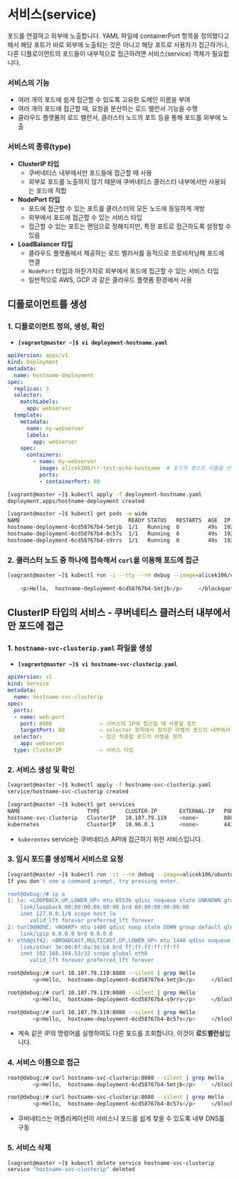 # 서비스(service)

포드를 연결하고 외부에 노출합니다.
YAML 파일에 containerPort 항목을 정의했다고 해서 해당 포트가 바로 외부에 노출되는 것은 아니고 해당 포트로 사용자가 접근하거나, 다른 디플로이먼트의 포드들이 내부적으로 접근하려면 서비스(service) 객체가 필요합니다.



### 서비스의 기능

- 여러 개의 포드에 쉽게 접근할 수 있도록 고유한 도메인 이름을 부여
- 여러 개의 포드에 접근할 때, 요청을 분산하는 로드 밸런서 기능을 수행
- 클라우드 플랫폼의 로드 벨런서, 클러스터 노드의 포트 등을 통해 포드를 외부에 노출



### 서비스의 종류(type)

- **ClusterIP 타입**
  - 쿠버네티스 내부에서만 포드들에 접근할 때 사용
  - 외부로 포드를 노출하지 않기 때문에 쿠버네티스 클러스터 내부에서만 사용되는 포드에 적합
- **NodePort 타입**
  - 포드에 접근할 수 있는 포트를 클러스터의 모든 노드에 동일하게 개방
  - 외부에서 포드에 접근할 수 있는 서비스 타입
  - 접근할 수 있는 포트는 랜덤으로 정해지지만, 특정 포트로 접근하도록 설정할 수 있음
- **LoadBalancer 타입**
  - 클라우드 플랫폼에서 제공하는 로드 벨러서를 동적으로 프로비저닝해 포드에 연결
  - `NodePort` 타입과 마찬가지로 외부에서 포드에 접근할 수 있는 서비스 타입
  - 일반적으로 AWS, GCP 과 같은 클라우드 플랫폼 환경에서 사용



## 디플로이먼트를 생성

### 1. 디플로이먼트 정의, 생성, 확인

- **`[vagrant@master ~]$ vi deployment-hostname.yaml`**

```yaml
apiVersion: apps/v1
kind: Deployment
metadata:
  name: hostname-deployment
spec:
  replicas: 3
  selector:
    matchLabels:
      app: webserver
  template:
    metadata:
      name: my-webserver
      labels:
        app: webserver
    spec:
      containers:
        - name: my-webserver
          image: alicek106/rr-test:echo-hostname  # 포드의 호스트 이름을 반환하는 웹 서버 이미지
          ports:
          - containerPort: 80

```

```sh
[vagrant@master ~]$ kubectl apply -f deployment-hostname.yaml
deployment.apps/hostname-deployment created
```



```sh
[vagrant@master ~]$ kubectl get pods -o wide
NAME                                  READY STATUS   RESTARTS  AGE  IP              NODE
hostname-deployment-6cd58767b4-5mtjb  1/1   Running  0         49s  192.168.166.184 node1 
hostname-deployment-6cd58767b4-8c57s  1/1   Running  0         49s  192.168.104.52  node2 
hostname-deployment-6cd58767b4-s9rrs  1/1   Running  0         49s  192.168.166.183 node1
```



### 2. 클러스터 노드 중 하나에 접속해서 `curl`을 이용해 포드에 접근

```sh
[vagrant@master ~]$ kubectl run -i --tty --rm debug --image=alicek106/ubuntu:curl --restart=Never curl 192.168.166.184 | grep Hello
 
 	<p>Hello,  hostname-deployment-6cd58767b4-5mtjb</p>     </blockquote>
```



## ClusterIP 타입의 서비스 - 쿠버네티스 클러스터 내부에서만 포드에 접근

### 1. `hostname-svc-clusterip.yaml` 파일을 생성

- **`[vagrant@master ~]$ vi hostname-svc-clusterip.yaml`**

```yaml
apiVersion: v1
kind: Service
metadata:
  name: hostname-svc-clusterip
spec:
  ports:
  - name: web-port
    port: 8080               ⇐ 서비스의 IP에 접근할 때 사용할 포트
    targetPort: 80           ⇐ selector 항목에서 정의한 라벨의 포드의 내부에서 사용하고 있는 포트
  selector:                  ⇐ 접근 허용할 포드의 라벨을 정의
    app: webserver
  type: ClusterIP            ⇐ 서비스 타입
```



### 2. 서비스 생성 및 확인

```sh
[vagrant@master ~]$ kubectl apply -f hostname-svc-clusterip.yaml
service/hostname-svc-clusterip created

[vagrant@master ~]$ kubectl get services
NAME                     TYPE        CLUSTER-IP       EXTERNAL-IP   PORT(S)          AGE
hostname-svc-clusterip   ClusterIP   10.107.79.119    <none>        8080/TCP         7s
kubernetes               ClusterIP   10.96.0.1        <none>        443/TCP          7d4h 
```

- `kuberentes` service는 쿠버네티스 API에 접근하기 위한 서비스입니다.



### 3. 임시 포드를 생성해서 서비스로 요청

```sh
[vagrant@master ~]$ kubectl run -it --rm debug --image=alicek106/ubuntu:curl --restart=Never -- bash
If you don't see a command prompt, try pressing enter.

root@debug:/# ip a
1: lo: <LOOPBACK,UP,LOWER_UP> mtu 65536 qdisc noqueue state UNKNOWN group default qlen 1000
    link/loopback 00:00:00:00:00:00 brd 00:00:00:00:00:00
    inet 127.0.0.1/8 scope host lo
       valid_lft forever preferred_lft forever
2: tunl0@NONE: <NOARP> mtu 1480 qdisc noop state DOWN group default qlen 1000
    link/ipip 0.0.0.0 brd 0.0.0.0
4: eth0@if42: <BROADCAST,MULTICAST,UP,LOWER_UP> mtu 1440 qdisc noqueue state UP group default
    link/ether 3e:00:8f:da:36:b4 brd ff:ff:ff:ff:ff:ff
    inet 192.168.104.53/32 scope global eth0
       valid_lft forever preferred_lft forever
```

```sh
root@debug:/# curl 10.107.79.119:8080 --silent | grep Hello
        <p>Hello,  hostname-deployment-6cd58767b4-5mtjb</p>     </blockquote>

root@debug:/# curl 10.107.79.119:8080 --silent | grep Hello			   
        <p>Hello,  hostname-deployment-6cd58767b4-s9rrs</p>     </blockquote>

root@debug:/# curl 10.107.79.119:8080 --silent | grep Hello
        <p>Hello,  hostname-deployment-6cd58767b4-8c57s</p>     </blockquote>
```

- 계속 같은 IP의 명령어를 실행하여도 다른 포드를 조회합니다. 이것이 **로드밸런싱**입니다.



### 4. 서비스 이름으로 접근

```sh
root@debug:/# curl hostname-svc-clusterip:8080 --silent | grep Hello	
        <p>Hello,  hostname-deployment-6cd58767b4-5mtjb</p>     </blockquote>

root@debug:/# curl hostname-svc-clusterip:8080 --silent | grep Hello
        <p>Hello,  hostname-deployment-6cd58767b4-8c57s</p>     </blockquote>
```

- 쿠버네티스는 어플리케이션이 서비스나 포드를 쉽게 찾을 수 있도록 내부 DNS를 구동



### 5. 서비스 삭제

```sh
[vagrant@master ~]$ kubectl delete service hostname-svc-clusterip
service "hostname-svc-clusterip" deleted
```

